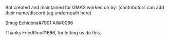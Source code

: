 Bot created and maintained for GMAS worked on by:                               (contributors can add their name/discord tag underneath here)

Smug Echidona#7901
Alli#0096





Thanks FriedRice#1686, for letting us do this.
